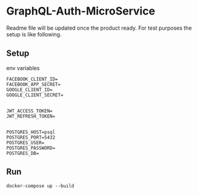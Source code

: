 # GraphQL-Auth-MicroService

Readme file will be updated once the product ready.
For test purposes the setup is like following.

## Setup

env variables

```$xslt
FACEBOOK_CLIENT_ID=
FACEBOOK_APP_SECRET=
GOOGLE_CLIENT_ID=
GOOGLE_CLIENT_SECRET=


JWT_ACCESS_TOKEN=
JWT_REFRESH_TOKEN=


POSTGRES_HOST=psql
POSTGRES_PORT=5432
POSTGRES_USER=
POSTGRES_PASSWORD=
POSTGRES_DB=
```

## Run

``docker-compose up --build``







